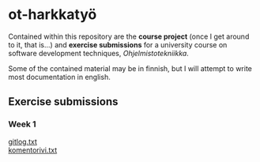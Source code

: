 # ot-harkkatyö

Contained within this repository are the **course project** (once I get around to it, that is...) and **exercise submissions** for a university course on software development techniques, _Ohjelmistotekniikka_. 

Some of the contained material may be in finnish, but I will attempt to write most documentation in english.


## Exercise submissions
### Week 1
[gitlog.txt](https://github.com/Jonkke/ot-harkkatyo/blob/master/laskarit/viikko1/gitlog.txt)  
[komentorivi.txt](https://github.com/Jonkke/ot-harkkatyo/blob/master/laskarit/viikko1/komentorivi.txt)
